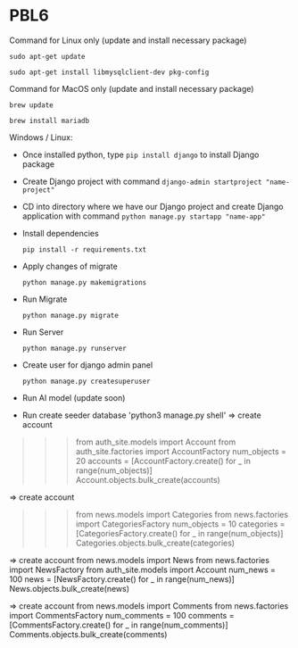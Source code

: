 # PBL6

Command for Linux only (update and install necessary package)

`sudo apt-get update`

`sudo apt-get install libmysqlclient-dev pkg-config`

Command for MacOS only (update and install necessary package)

`brew update`

`brew install mariadb`

Windows / Linux:

- Once installed python, type `pip install django` to install Django package
- Create Django project with command `django-admin startproject "name-project"`
- CD into directory where we have our Django project and create Django application with command `python manage.py startapp "name-app"`
- Install dependencies

    `pip install -r requirements.txt`

- Apply changes of migrate

    `python manage.py makemigrations`

- Run Migrate

    `python manage.py migrate`

- Run Server

    `python manage.py runserver`

- Create user for django admin panel 

    `python manage.py createsuperuser`

- Run AI model (update soon)

- Run create seeder database
 'python3 manage.py shell'
=> create account
>>> from auth_site.models import Account
>>> from auth_site.factories import AccountFactory
>>> num_objects = 20
>>> accounts = [AccountFactory.create() for _ in range(num_objects)]
>>> Account.objects.bulk_create(accounts)

=> create account
>>> from news.models import Categories
>>> from news.factories import CategoriesFactory
>>> num_objects = 10
>>> categories = [CategoriesFactory.create() for _ in range(num_objects)]
>>> Categories.objects.bulk_create(categories)

=> create account
 from news.models import News
 from news.factories import NewsFactory
 from auth_site.models import Account
 num_news = 100
 news = [NewsFactory.create() for _ in range(num_news)]
 News.objects.bulk_create(news)

 => create account
 from news.models import Comments
 from news.factories import CommentsFactory
 num_comments = 100
 comments = [CommentsFactory.create() for _ in range(num_comments)]
 Comments.objects.bulk_create(comments)